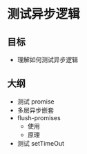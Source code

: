 # 测试异步逻辑

## 目标
- 理解如何测试异步逻辑

## 大纲
- 测试 promise
- 多层异步嵌套
- flush-promises 
  - 使用
  - 原理
- 测试 setTimeOut
